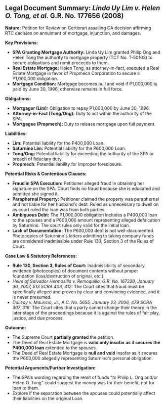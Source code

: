 ## Legal Document Summary: *Linda Uy Lim v. Helen O. Tong, et al.* G.R. No. 177656 (2008)

**Nature:** Petition for Review on Certiorari assailing CA decision affirming RTC decision on annulment of mortgage, injunction, and damages.

**Key Provisions:**

*   **SPA Granting Mortgage Authority:** Linda Uy Lim granted Philip Ong and Helen Tong the authority to mortgage property (TCT No. T-50103) to secure obligations and remit proceeds to them.
*   **Real Estate Mortgage:** Helen Tong, as attorney-in-fact, executed a Real Estate Mortgage in favor of Propmech Corporation to secure a P1,000,000 obligation.
*   **Mortgage Condition:** Mortgage becomes null and void if P1,000,000 is paid by June 30, 1996, otherwise remains in full force.

**Obligations:**

*   **Mortgagor (Lim):** Obligation to repay P1,000,000 by June 30, 1996.
*   **Attorney-in-Fact (Tong/Ong):** Duty to act within the authority of the SPA.
*   **Mortgagee (Propmech):** Duty to release mortgage upon full payment.

**Liabilities:**

*   **Lim:** Potential liability for the P400,000 Loan.
*   **Saturnino Lim:** Potential liability for the P600,000 Loan.
*   **Tong/Ong:** Potential liability for exceeding the authority of the SPA or breach of fiduciary duty.
*   **Propmech:** Potential liability for improper foreclosure.

**Potential Risks & Contentious Clauses:**

*   **Fraud in SPA Execution:** Petitioner alleged fraud in obtaining her signature on the SPA.  Court finds no fraud because she is educated and admitted she signed it.
*   **Paraphernal Property:** Petitioner claimed the property was paraphernal and not liable for her husband's debt. Ruled as unnecessary to dwell on as court ruled the loan was from both parties.
*   **Ambiguous Debt:** The P1,000,000 obligation includes a P400,000 loan to the spouses and a P600,000 amount representing alleged defalcation by Saturnino. The court rules only valid for the initial loan.
*   **Lack of Documentation:** The P600,000 debt is not well-documented. Photocopies of Saturnino's letters admitting to taking company funds are considered inadmissible under Rule 130, Section 3 of the Rules of Court.

**Case Law & Statutory References:**

*   **Rule 130, Section 3, Rules of Court:** Inadmissibility of secondary evidence (photocopies) of document contents without proper foundation (loss/destruction of original, etc.).
*   *Heirs of Salvador Hermosilla v. Remoquillo, G.R. No. 167320, January 30, 2007, 513 SCRA 403, 412:* The Court cites that fraud must be specifically alleged and proven by clear and convincing evidence, and it is never presumed.
*   *Dalisay v. Mauricio, Jr., A.C. No. 5655, January 23, 2006, 479 SCRA 307, 316:* The Court cites that a party cannot change their theory in the later stage of the proceedings because it is against the rules of fair play, justice, and due process.

**Outcome:**

*   The Supreme Court **partially granted** the petition.
*   The Deed of Real Estate Mortgage is **valid only insofar as it secures the P400,000 loan** extended to the spouses.
*   The Deed of Real Estate Mortgage is **null and void** insofar as it secures the P600,000 allegedly representing Saturnino's personal obligation.

**Potential Arguments/Further Investigation:**

*   The SPA's wording regarding the remit of funds "to Philip L. Ong and/or Helen O. Tong" could suggest the money was for their benefit, not for loan to them.
*   Explore if the separation between the spouses could potentially affect their liabilities on the original Loan.
